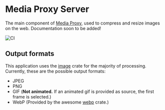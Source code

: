 # Media Proxy Server

The main component of [Media Proxy](https://github.com/ThePicoNerd/mediaproxy), used to compress and resize images on the web. Documentation soon to be added!

![CI](https://github.com/ThePicoNerd/mediaproxy-server/workflows/CI/badge.svg)

## Output formats

This application uses the [image](https://github.com/image-rs/image) crate for the majority of processing. Currently, these are the possible output formats:

- JPEG
- PNG
- GIF (**Not animated.** If an animated gif is provided as source, the first frame is selected.)
- WebP (Provided by the awesome [webp](https://github.com/jaredforth/webp) crate.)
